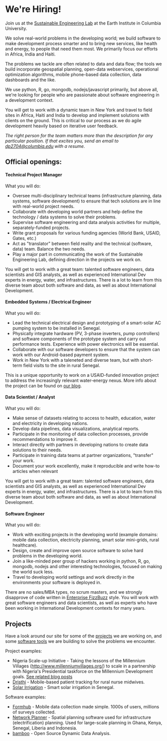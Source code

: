# We're Hiring!

Join us at the [Sustainable Engineering Lab](http://sel.columbia.edu) at the Earth Institute in Columbia University. 

We solve real-world problems in the developing world; we build software to make development process smarter and to bring new services, like health and energy, to people that need them most. We primarily focus our efforts in Africa, India and Haiti.  

The problems we tackle are often related to data and data flow; the tools we build incorporate geospatial planning, open-data webservices, operational optimization algorithms, mobile phone-based data collection, data dashboards and the like.  

We use python, R, go, mongodb, nodejs/javascript primarily, but above all, we're looking for people who are passionate about software engineering in a development context.

You will get to work with a dynamic team in New York and travel to field sites in Africa, Haiti and India to develop and implement solutions with clients on the ground. This is critical to our process as we do agile development heavily based on iterative user feedback.

*The right person for the team matters more than the description for any particular position. If that excites you, send an email to [dp2704&#64;columbia.edu](mailto:dp2704@columbia.edu) with a resume.*

## Official openings:

####  Technical Project Manager 

What you will do:

 * Oversee multi-disciplinary technical teams (infrastructure planning, data systems, software development) to ensure that tech solutions are in line with real-world project needs.
 * Collaborate with developing world partners and help define the technology / data systems to solve their problems.
 * Supervise software engineering and data analysis activities for multiple, separately-funded projects.
 * Write grant proposals for various funding agencies (World Bank, USAID, Gates, etc.)
 * Act as "translator" between field reality and the technical (software, data) team. Balance the two needs.
 * Play a major part in communicating the work of the Sustainable Engineering Lab, defining direction in the projects we work on.

You will get to work with a great team: talented software engineers, data scientists and GIS analysts, as well as experienced International Dev experts in energy, water, and infrastructures. There is a lot to learn from this diverse team about both software and data, as well as about International Development.

#### Embedded Systems / Electrical Engineer

What you will do:

 * Lead the technical electrical design and prototyping of a smart-solar AC pumping system to be installed in Senegal. 
 * Physically integrate hardware (PV, 3-phase inverters, pump controllers) and software components of the prototype system and carry out performance tests. Experience with power electronics will be essential.
 * Collaborate with our software developers to ensure that the system can work with our Android-based payment system.
 * Work in New York with a taleneted and diverse team, but with short-term field visits to the site in rural Senegal.

This is a unique opportunity to work on a USAID-funded innovation project to address the increasingly relevant water-energy nexus. More info about the project can be found on [our blog](http://sel.columbia.edu/category/smart-solar-irrigation/).
 

#### Data Scientist / Analyst

What you will do:

 * Make sense of datasets relating to access to health, education, water and electricity in developing nations.
 * Develop data pipelines, data visualizations, analytical reports.
 * Participate in the monitoring of data collection processes, provide recommendations to improve it.
 * Interact directly with partners in developing nations to create data solutions to their needs.
 * Participate in training data teams at partner organizations, "transfer" your work.
 * Document your work excellently, make it reproducible and write how-to articles when relevant

You will get to work with a great team: talented software engineers, data scientists and GIS analysts, as well as experienced International Dev experts in energy, water, and infrastructures. There is a lot to learn from this diverse team about both software and data, as well as about International Development.

#### Software Engineer

What you will do:

 * Work with exciting projects in the developing world (example domains: mobile data collection, electricity planning, smart solar mini-grids, rural healthcare).
 * Design, create and improve open source software to solve hard problems in the developing world.
 * Join a like-minded peer group of hackers working in python, R, go, mongodb, nodejs and other interesting technologies, focused on making the world suck less. 
 * Travel to developing world settings and work directly in the environments your software is deployed in.

There are no sales/MBA types, no scrum masters, and we strongly disapprove of code written in [Enterprise FizzBuzz](https://github.com/EnterpriseQualityCoding/FizzBuzzEnterpriseEdition) style. You will work with great software engineers and data scientists, as well as experts who have been working in International Development contexts for many years.

## Projects

Have a look around our site for some of the [projects](http://sel.columbia.edu/projects/) we are working on, and some [software tools](http://sel.columbia.edu/products-tools/) we are building to solve the problems we encounter.

Project examples:

 * Nigeria Scale-up Initiative - Taking the lessons of the Millennium Villages (http://www.millenniumvillages.org/) to scale in a partnership with Nigeria's Presidential taskforce on the Millennium Development goals. [See related blog posts](http://sel.columbia.edu/category/nigeria-scaleup/)
 * [Dristhi](http://sel.columbia.edu/dristhi/) - Mobile-based patient tracking for rural nurse midwives. 
 * [Solar Irrigation](http://sel.columbia.edu/projects) - Smart solar irrigation in Senegal.

Software examples:

 * [Formhub](http://formhub.org) - Mobile data collection made simple. 1000s of users, millions of surveys collected.
 * [Network Planner](http://networkplanner.modilabs.org) - Spatial planning software used for infrastructure (electrification) planning.  Used for large-scale planning in Ghana, Kenya, Senegal, Liberia and Indonesia.
 * [bamboo](http://bamboo.io) - Open Source Dynamic Data Analysis.


<link rel="stylesheet" href="http://sel.columbia.edu/wp-content/themes/migration-theme/style.css" type="text/css" media="screen,projection" />
